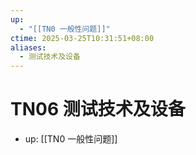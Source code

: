 ```yaml
---
up:
  - "[[TN0 一般性问题]]"
ctime: 2025-03-25T10:31:51+08:00
aliases:
  - 测试技术及设备
---
```


# TN06 测试技术及设备

- up: [[TN0 一般性问题]]
